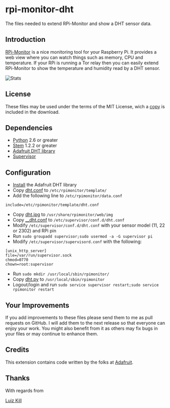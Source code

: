 rpi-monitor-dht
===============

The files needed to extend RPi-Monitor and show a DHT sensor data.

## Introduction ##

[RPi-Monitor](http://rpi-experiences.blogspot.com.br/p/rpi-monitor.html) is a nice monitoring tool for your Raspberry Pi. It provides a web view where you can watch things such as memory, CPU and temperature. If your RPi is running a Tor relay then you can easily extend RPi-Monitor to show the temperature and humidity read by a DHT sensor.

![Stats](https://raw.githubusercontent.com/lzkill/rpi-monitor-dht/master/stats.jpg)

## License ##

These files may be used under the terms of the MIT License, wich a [copy](LICENSE) is included in the download.

## Dependencies ##

- [Python](https://www.python.org) 2.6 or greater
- [Stem](https://stem.torproject.org) 1.2.2 or greater
- [Adafruit DHT library](https://github.com/adafruit/Adafruit_Python_DHT)
- [Supervisor](http://supervisord.org)

## Configuration ##

- [Install](https://learn.adafruit.com/dht-humidity-sensing-on-raspberry-pi-with-gdocs-logging/software-install-updated) the Adafruit DHT library
- Copy [dht.conf](dht.conf) to `/etc/rpimonitor/template/`
- Add the following line to `/etc/rpimonitor/data.conf`
```
include=/etc/rpimonitor/template/dht.conf
```
- Copy [dht.jpg](dht.png) to `/usr/share/rpimonitor/web/img`
- Copy [__dht.conf](__dht.conf) to `/etc/supervisor/conf.d/dht.conf`
- Modify `/etc/supervisor/conf.d/dht.conf` with your sensor model (11, 22 or 2302) and RPi pin
- Run `sudo groupadd supervisor;sudo usermod -a -G supervisor pi`
- Modify `/etc/supervisor/supervisord.conf` with the following:
```
[unix_http_server]
file=/var/run/supervisor.sock
chmod=0770
chown=root:supervisor
```
- Run `sudo mkdir /usr/local/sbin/rpimonitor/`
- Copy [dht.py](dht.py) to `/usr/local/sbin/rpimonitor`  
- Logout/login and run `sudo service supervisor restart;sudo service rpimonitor restart`

## Your Improvements ##

If you add improvements to these files please send them to me as pull requests on GitHub. I will add them to the next release so that everyone can enjoy your work. You might also benefit from it as others may fix bugs in your files or may continue to enhance them.

## Credits ##

This extension contains code written by the folks at [Adafruit](https://github.com/adafruit/Adafruit_Python_DHT).

## Thanks ##

With regards from

[Luiz Kill](mailto:me@lzkill.com)


